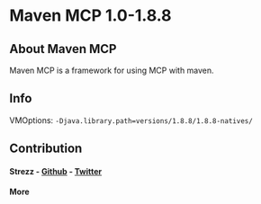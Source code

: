 # Maven MCP 1.0-1.8.8

## About Maven MCP
Maven MCP is a framework for using MCP with maven.

## Info
VMOptions: `-Djava.library.path=versions/1.8.8/1.8.8-natives/` 

## Contribution
#### Strezz - [Github](https://github.com/strezzed) - [Twitter](https://twitter.com/STREZZS)
#### More
